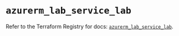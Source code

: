 # `azurerm_lab_service_lab`

Refer to the Terraform Registry for docs: [`azurerm_lab_service_lab`](https://registry.terraform.io/providers/hashicorp/azurerm/3.90.0/docs/resources/lab_service_lab).
